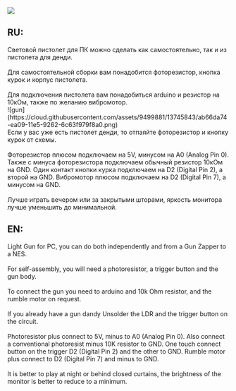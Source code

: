 ![](https://cloud.githubusercontent.com/assets/9499881/13746454/f87aa73e-ea0c-11e5-83b1-3c3d1360c7bb.gif)
<h2>RU:</h2>
Световой пистолет для ПК можно сделать как самостоятельно, так и из пистолета для денди. 
<br><br>
Для самостоятельной сборки вам понадобится фоторезистор, кнопка курок и корпус пистолета. 
<br><br>
Для подключения пистолета вам понадобиться arduino и резистор на 10кОм, также по желанию вибромотор.<br>
![gun](https://cloud.githubusercontent.com/assets/9499881/13745843/ab66da74-ea09-11e5-9262-6c63f979f8a0.png)
<br>
Если у вас уже есть пистолет денди, то отпаяйте фоторезистор и кнопку курок от схемы.
<br><br>
Фоторезистор плюсом подключаем на 5V, минусом на A0 (Analog Pin 0). Также с минуса фоторезистора подключаем обычный резистор 10кОм на GND. Один контакт кнопки курка подключаем на D2 (Digital Pin 2), а второй на GND. Вибромотор плюсом подключаем на D2 (Digital Pin 7), а минусом на GND.
<br><br>
Лучше играть вечером или за закрытыми шторами, яркость монитора лучше уменьшить до минимальной. 
<h2>EN:</h2>
Light Gun for PC, you can do both independently and from a Gun Zapper to a NES.
<br><br>
For self-assembly, you will need a photoresistor, a trigger button and the gun body.
<br><br>
To connect the gun you need to arduino and 10k Ohm resistor, and the rumble motor on request.
<br><br>
If you already have a gun dandy Unsolder the LDR and the trigger button on the circuit.
<br><br>
Photoresistor plus connect to 5V, minus to A0 (Analog Pin 0). Also connect a conventional photoresist minus 10K resistor to GND. One touch connect button on the trigger D2 (Digital Pin 2) and the other to GND. Rumble motor plus connect to D2 (Digital Pin 7) and minus to GND.
<br><br>
It is better to play at night or behind closed curtains, the brightness of the monitor is better to reduce to a minimum.